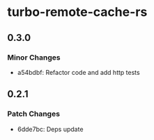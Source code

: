 # turbo-remote-cache-rs

## 0.3.0

### Minor Changes

- a54bdbf: Refactor code and add http tests

## 0.2.1

### Patch Changes

- 6dde7bc: Deps update
